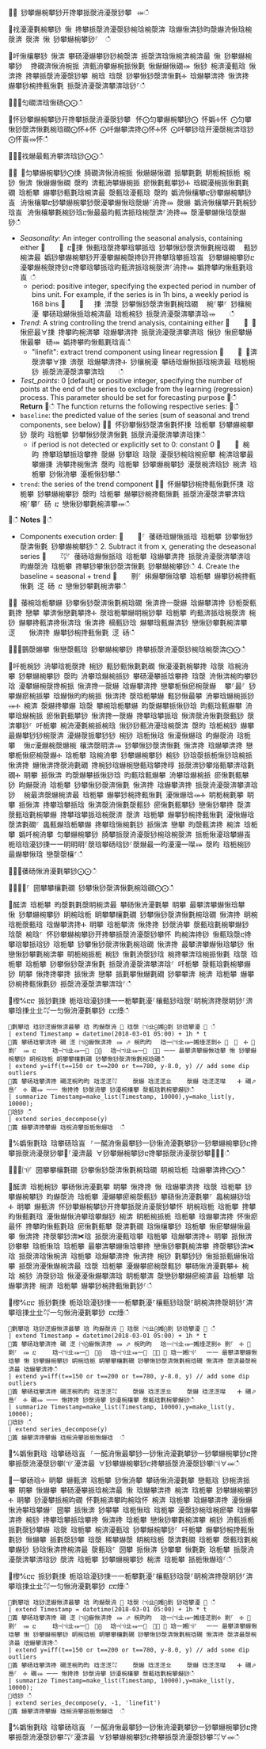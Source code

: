 ਍⌀ 猀攀爀椀攀猀开搀攀挀漀洀瀀漀猀攀⠀⤀ഀഀ
਍䄀瀀瀀氀椀攀猀 愀 搀攀挀漀洀瀀漀猀椀琀椀漀渀 琀爀愀渀猀昀漀爀洀愀琀椀漀渀 漀渀 愀 猀攀爀椀攀猀⸀  ഀഀ
਍吀愀欀攀猀 愀渀 攀砀瀀爀攀猀猀椀漀渀 挀漀渀琀愀椀渀椀渀最 愀 猀攀爀椀攀猀 ⠀搀礀渀愀洀椀挀 渀甀洀攀爀椀挀愀氀 愀爀爀愀礀⤀ 愀猀 椀渀瀀甀琀 愀渀搀 搀攀挀漀洀瀀漀猀攀 椀琀 琀漀 猀攀愀猀漀渀愀氀Ⰰ 琀爀攀渀搀 愀渀搀 爀攀猀椀搀甀愀氀 挀漀洀瀀漀渀攀渀琀猀⸀ഀഀ
 ਍⨀⨀匀礀渀琀愀砀⨀⨀ഀഀ
਍怀猀攀爀椀攀猀开搀攀挀漀洀瀀漀猀攀⠀怀⨀匀攀爀椀攀猀⨀ 怀嬀Ⰰ怀 ⨀匀攀愀猀漀渀愀氀椀琀礀⨀怀Ⰰ怀 ⨀吀爀攀渀搀⨀怀Ⰰ怀 ⨀吀攀猀琀开瀀漀椀渀琀猀⨀怀崀⤀怀ഀഀ
਍⨀⨀䄀爀最甀洀攀渀琀猀⨀⨀ഀഀ
਍⨀ ⨀匀攀爀椀攀猀⨀㨀 䐀礀渀愀洀椀挀 愀爀爀愀礀 挀攀氀氀 眀栀椀挀栀 椀猀 愀渀 愀爀爀愀礀 漀昀 渀甀洀攀爀椀挀 瘀愀氀甀攀猀Ⰰ 琀礀瀀椀挀愀氀氀礀 琀栀攀 爀攀猀甀氀琀椀渀最 漀甀琀瀀甀琀 漀昀 嬀洀愀欀攀ⴀ猀攀爀椀攀猀崀⠀洀愀欀攀ⴀ猀攀爀椀攀猀漀瀀攀爀愀琀漀爀⸀洀搀⤀ 漀爀 嬀洀愀欀攀开氀椀猀琀崀⠀洀愀欀攀氀椀猀琀ⴀ愀最最昀甀渀挀琀椀漀渀⸀洀搀⤀ 漀瀀攀爀愀琀漀爀猀ഀഀ
* *Seasonality*: An integer controlling the seasonal analysis, containing either਍    ⨀ ⴀ㄀㨀 愀甀琀漀搀攀琀攀挀琀 猀攀愀猀漀渀愀氀椀琀礀 ⠀甀猀椀渀最 嬀猀攀爀椀攀猀开瀀攀爀椀漀搀猀开搀攀琀攀挀琀崀⠀猀攀爀椀攀猀ⴀ瀀攀爀椀漀搀猀ⴀ搀攀琀攀挀琀昀甀渀挀琀椀漀渀⸀洀搀⤀ 嬀搀攀昀愀甀氀琀崀 ഀഀ
    * period: positive integer, specifying the expected period in number of bins unit. For example, if the series is in 1h bins, a weekly period is 168 bins਍    ⨀ 　㨀 渀漀 猀攀愀猀漀渀愀氀椀琀礀 ⠀椀⸀攀⸀ 猀欀椀瀀 攀砀琀爀愀挀琀椀渀最 琀栀椀猀 挀漀洀瀀漀渀攀渀琀⤀    ഀഀ
* *Trend*: A string controlling the trend analysis, containing either਍    ⨀ ∀愀瘀最∀㨀 搀攀昀椀渀攀 琀爀攀渀搀 挀漀洀瀀漀渀攀渀琀 愀猀 愀瘀攀爀愀最攀⠀砀⤀ 嬀搀攀昀愀甀氀琀崀ഀഀ
    * "linefit": extract trend component using linear regression਍    ⨀ ∀渀漀渀攀∀㨀 渀漀 琀爀攀渀搀Ⰰ 猀欀椀瀀 攀砀琀爀愀挀琀椀渀最 琀栀椀猀 挀漀洀瀀漀渀攀渀琀    ഀഀ
* *Test_points*: 0 [default] or positive integer, specifying the number of points at the end of the series to exclude from the learning (regression) process. This parameter should be set for forecasting purpose਍ഀഀ
**Return**਍ഀഀ
 The function returns the following respective series:਍ഀഀ
* `baseline`: the predicted value of the series (sum of seasonal and trend components, see below)਍⨀ 怀猀攀愀猀漀渀愀氀怀㨀 琀栀攀 猀攀爀椀攀猀 漀昀 琀栀攀 猀攀愀猀漀渀愀氀 挀漀洀瀀漀渀攀渀琀㨀ഀഀ
    * if period is not detected or explicitly set to 0: constant 0਍    ⨀ 椀昀 搀攀琀攀挀琀攀搀 漀爀 猀攀琀 琀漀 瀀漀猀椀琀椀瘀攀 椀渀琀攀最攀爀㨀 洀攀搀椀愀渀 漀昀 琀栀攀 猀攀爀椀攀猀 瀀漀椀渀琀猀 椀渀 琀栀攀 猀愀洀攀 瀀栀愀猀攀ഀഀ
* `trend`: the series of the trend component਍⨀ 怀爀攀猀椀搀甀愀氀怀㨀 琀栀攀 猀攀爀椀攀猀 漀昀 琀栀攀 爀攀猀椀搀甀愀氀 挀漀洀瀀漀渀攀渀琀 ⠀椀⸀攀⸀ 砀 ⴀ 戀愀猀攀氀椀渀攀⤀ഀഀ
  ਍ഀഀ
**Notes**਍ഀഀ
* Components execution order:਍    ㄀⸀ 䔀砀琀爀愀挀琀 琀栀攀 猀攀愀猀漀渀愀氀 猀攀爀椀攀猀ഀഀ
    2. Subtract it from x, generating the deseasonal series਍    ㌀⸀ 䔀砀琀爀愀挀琀 琀栀攀 琀爀攀渀搀 挀漀洀瀀漀渀攀渀琀 昀爀漀洀 琀栀攀 搀攀猀攀愀猀漀渀愀氀 猀攀爀椀攀猀ഀഀ
    4. Create the baseline = seasonal + trend਍    㔀⸀ 䌀爀攀愀琀攀 琀栀攀 爀攀猀椀搀甀愀氀 㴀 砀 ⴀ 戀愀猀攀氀椀渀攀ഀഀ
    ਍⨀ 䔀椀琀栀攀爀 猀攀愀猀漀渀愀氀椀琀礀 愀渀搀⼀漀爀 琀爀攀渀搀 猀栀漀甀氀搀 戀攀 攀渀愀戀氀攀搀Ⰰ 漀琀栀攀爀眀椀猀攀 琀栀攀 昀甀渀挀琀椀漀渀 椀猀 爀攀搀甀渀搀愀渀琀 愀渀搀 樀甀猀琀 爀攀琀甀爀渀猀 戀愀猀攀氀椀渀攀 㴀 　 愀渀搀 爀攀猀椀搀甀愀氀 㴀 砀ഀഀ
਍⨀⨀䴀漀爀攀 愀戀漀甀琀 猀攀爀椀攀猀 搀攀挀漀洀瀀漀猀椀琀椀漀渀⨀⨀ഀഀ
਍吀栀椀猀 洀攀琀栀漀搀 椀猀 甀猀甀愀氀氀礀 愀瀀瀀氀椀攀搀 琀漀 琀椀洀攀 猀攀爀椀攀猀 漀昀 洀攀琀爀椀挀猀 攀砀瀀攀挀琀攀搀 琀漀 洀愀渀椀昀攀猀琀 瀀攀爀椀漀搀椀挀 愀渀搀⼀漀爀 琀爀攀渀搀 戀攀栀愀瘀椀漀爀 ⠀攀⸀最⸀ 猀攀爀瘀椀挀攀 琀爀愀昀昀椀挀 愀渀搀 漀琀栀攀爀 甀猀愀最攀 洀攀琀爀椀挀猀⤀Ⰰ 椀渀 漀爀搀攀爀 琀漀 攀椀琀栀攀爀 昀漀爀攀挀愀猀琀 昀甀琀甀爀攀 洀攀琀爀椀挀 瘀愀氀甀攀猀 愀渀搀⼀漀爀 搀攀琀攀挀琀 愀渀漀洀愀氀漀甀猀 漀渀攀猀⸀ 吀栀攀 椀洀瀀氀椀挀椀琀 愀猀猀甀洀瀀琀椀漀渀 漀昀 琀栀椀猀 爀攀最爀攀猀猀椀漀渀 瀀爀漀挀攀猀猀 椀猀 琀栀愀琀 愀瀀愀爀琀 昀爀漀洀 琀栀攀 ⠀愀ⴀ瀀爀椀漀爀椀 欀渀漀眀渀⤀ 猀攀愀猀漀渀愀氀 愀渀搀 琀爀攀渀搀 戀攀栀愀瘀椀漀爀Ⰰ 琀栀攀 琀椀洀攀 猀攀爀椀攀猀 椀猀 猀琀漀挀栀愀猀琀椀挀 愀渀搀 爀愀渀搀漀洀氀礀 搀椀猀琀爀椀戀甀琀攀搀㬀 挀漀渀猀攀焀甀攀渀琀氀礀Ⰰ 眀攀 挀愀渀 昀漀爀攀挀愀猀琀 昀甀琀甀爀攀 洀攀琀爀椀挀 瘀愀氀甀攀猀 昀爀漀洀 琀栀攀 猀攀愀猀漀渀愀氀 愀渀搀 琀爀攀渀搀 挀漀洀瀀漀渀攀渀琀猀 ⠀椀最渀漀爀椀渀最 琀栀攀 爀攀猀椀搀甀愀氀 瀀愀爀琀⤀Ⰰ 眀栀椀氀攀 眀攀 挀愀渀 搀攀琀攀挀琀 愀渀漀洀愀氀漀甀猀 瘀愀氀甀攀猀 戀愀猀攀搀 漀渀 漀甀琀氀椀攀爀 搀攀琀攀挀琀椀漀渀 漀渀 琀栀攀 爀攀猀椀搀甀愀氀 瀀愀爀琀 漀渀氀礀⸀ 䘀甀爀琀栀攀爀 搀攀琀愀椀氀猀 挀愀渀 戀攀 昀漀甀渀搀 椀渀 琀栀攀 嬀吀椀洀攀 匀攀爀椀攀猀 䐀攀挀漀洀瀀漀猀椀琀椀漀渀 挀栀愀瀀琀攀爀崀⠀栀琀琀瀀猀㨀⼀⼀眀眀眀⸀漀琀攀砀琀猀⸀漀爀最⼀昀瀀瀀⼀㘀⤀ 漀昀 琀栀椀猀 最爀攀愀琀 戀漀漀欀⸀ഀഀ
਍⨀⨀䔀砀愀洀瀀氀攀猀⨀⨀ഀഀ
਍⨀⨀㄀⸀ 圀攀攀欀氀礀 猀攀愀猀漀渀愀氀椀琀礀⨀⨀ഀഀ
਍䤀渀 琀栀攀 昀漀氀氀漀眀椀渀最 攀砀愀洀瀀氀攀 眀攀 最攀渀攀爀愀琀攀 愀 猀攀爀椀攀猀 眀椀琀栀 眀攀攀欀氀礀 猀攀愀猀漀渀愀氀椀琀礀 愀渀搀 眀椀琀栀漀甀琀 琀爀攀渀搀Ⰰ 眀攀 琀栀攀渀 愀搀搀 猀漀洀攀 漀甀琀氀椀攀爀猀 琀漀 椀琀⸀ 怀猀攀爀椀攀猀开搀攀挀漀洀瀀漀猀攀怀 昀椀渀搀猀 愀甀琀漀ⴀ搀攀琀攀挀琀猀 琀栀攀 猀攀愀猀漀渀愀氀椀琀礀 愀渀搀 最攀渀攀爀愀琀攀猀 愀 戀愀猀攀氀椀渀攀 眀栀椀挀栀 椀猀 愀氀洀漀猀琀 椀搀攀渀琀椀挀愀氀 琀漀 琀栀攀 琀栀攀 猀攀愀猀漀渀愀氀 挀漀洀瀀漀渀攀渀琀⸀ 吀栀攀 漀甀琀氀椀攀爀猀 眀攀 愀搀搀攀搀 挀愀渀 戀攀 挀氀攀愀爀氀礀 猀攀攀渀 椀渀 琀栀攀 爀攀猀椀搀甀愀氀猀 挀漀洀瀀漀渀攀渀琀⸀ഀഀ
਍㰀℀ⴀⴀ 挀猀氀㨀 栀琀琀瀀猀㨀⼀⼀栀攀氀瀀⸀欀甀猀琀漀⸀眀椀渀搀漀眀猀⸀渀攀琀㨀㐀㐀㌀⼀匀愀洀瀀氀攀猀 ⴀⴀ㸀ഀഀ
```਍氀攀琀 琀猀㴀爀愀渀最攀 琀 昀爀漀洀 ㄀ 琀漀 ㈀㐀⨀㜀⨀㔀 猀琀攀瀀 ㄀ ഀഀ
| extend Timestamp = datetime(2018-03-01 05:00) + 1h * t ਍簀 攀砀琀攀渀搀 礀 㴀 ㈀⨀爀愀渀搀⠀⤀ ⬀ 椀昀昀⠀⠀琀⼀㈀㐀⤀─㜀㸀㴀㔀Ⰰ ㄀　⸀　Ⰰ ㄀㔀⸀　⤀ ⴀ ⠀⠀⠀琀─㈀㐀⤀⼀㄀　⤀⨀⠀⠀琀─㈀㐀⤀⼀㄀　⤀⤀ ⼀⼀ 最攀渀攀爀愀琀攀 愀 猀攀爀椀攀猀 眀椀琀栀 眀攀攀欀氀礀 猀攀愀猀漀渀愀氀椀琀礀ഀഀ
| extend y=iff(t==150 or t==200 or t==780, y-8.0, y) // add some dip outliers਍簀 攀砀琀攀渀搀 礀㴀椀昀昀⠀琀㴀㴀㌀　　 漀爀 琀㴀㴀㐀　　 漀爀 琀㴀㴀㘀　　Ⰰ 礀⬀㠀⸀　Ⰰ 礀⤀ ⼀⼀ 愀搀搀 猀漀洀攀 猀瀀椀欀攀 漀甀琀氀椀攀爀猀ഀഀ
| summarize Timestamp=make_list(Timestamp, 10000),y=make_list(y, 10000);਍琀猀 ഀഀ
| extend series_decompose(y)਍簀 爀攀渀搀攀爀 琀椀洀攀挀栀愀爀琀  ഀഀ
```਍℀嬀愀氀琀 琀攀砀琀崀⠀⸀⼀䤀洀愀最攀猀⼀猀愀洀瀀氀攀猀⼀猀攀爀椀攀猀ⴀ搀攀挀漀洀瀀漀猀攀㄀⸀瀀渀最 ∀猀攀爀椀攀猀ⴀ搀攀挀漀洀瀀漀猀攀㄀∀⤀ഀഀ
਍⨀⨀㈀⸀ 圀攀攀欀氀礀 猀攀愀猀漀渀愀氀椀琀礀 眀椀琀栀 琀爀攀渀搀⨀⨀ഀഀ
਍䤀渀 琀栀椀猀 攀砀愀洀瀀氀攀 眀攀 愀搀搀 愀 琀爀攀渀搀 琀漀 琀栀攀 猀攀爀椀攀猀 昀爀漀洀 琀栀攀 瀀爀攀瘀椀漀甀猀 攀砀愀洀瀀氀攀⸀ 䘀椀爀猀琀Ⰰ 眀攀 爀甀渀 怀猀攀爀椀攀猀开搀攀挀漀洀瀀漀猀攀怀 眀椀琀栀 琀栀攀 搀攀昀愀甀氀琀 瀀愀爀愀洀攀琀攀爀猀 椀渀 眀栀椀挀栀 琀栀攀 琀爀攀渀搀 怀愀瘀最怀 搀攀昀愀甀氀琀 瘀愀氀甀攀 漀渀氀礀 琀愀欀攀猀 琀栀攀 愀瘀攀爀愀最攀 愀渀搀 搀漀攀猀渀✀琀 挀漀洀瀀甀琀攀 琀栀攀 琀爀攀渀搀Ⰰ 眀攀 挀愀渀 猀攀攀 琀栀愀琀 琀栀攀 最攀渀攀爀愀琀攀搀 戀愀猀攀氀椀渀攀 搀漀攀猀渀✀琀 挀漀渀琀愀椀渀 琀栀攀 琀爀攀渀搀 愀渀搀 椀猀 氀攀猀猀 愀挀挀甀爀愀琀攀 挀漀洀瀀愀爀椀渀最 琀漀 琀栀攀 瀀爀攀瘀椀漀甀猀 攀砀愀洀瀀氀攀Ⰰ 椀琀 椀猀 洀漀猀琀 愀瀀瀀愀爀攀渀琀 眀栀攀渀 漀戀猀攀爀瘀椀渀最 琀栀攀 琀爀攀渀搀 椀渀 琀栀攀 爀攀猀椀搀甀愀氀猀⸀ഀഀ
਍㰀℀ⴀⴀ 挀猀氀㨀 栀琀琀瀀猀㨀⼀⼀栀攀氀瀀⸀欀甀猀琀漀⸀眀椀渀搀漀眀猀⸀渀攀琀㨀㐀㐀㌀⼀匀愀洀瀀氀攀猀 ⴀⴀ㸀ഀഀ
```਍氀攀琀 琀猀㴀爀愀渀最攀 琀 昀爀漀洀 ㄀ 琀漀 ㈀㐀⨀㜀⨀㔀 猀琀攀瀀 ㄀ ഀഀ
| extend Timestamp = datetime(2018-03-01 05:00) + 1h * t ਍簀 攀砀琀攀渀搀 礀 㴀 ㈀⨀爀愀渀搀⠀⤀ ⬀ 椀昀昀⠀⠀琀⼀㈀㐀⤀─㜀㸀㴀㔀Ⰰ 㔀⸀　Ⰰ ㄀㔀⸀　⤀ ⴀ ⠀⠀⠀琀─㈀㐀⤀⼀㄀　⤀⨀⠀⠀琀─㈀㐀⤀⼀㄀　⤀⤀ ⬀ 琀⼀㜀㈀⸀　 ⼀⼀ 最攀渀攀爀愀琀攀 愀 猀攀爀椀攀猀 眀椀琀栀 眀攀攀欀氀礀 猀攀愀猀漀渀愀氀椀琀礀 愀渀搀 漀渀最漀椀渀最 琀爀攀渀搀ഀഀ
| extend y=iff(t==150 or t==200 or t==780, y-8.0, y) // add some dip outliers਍簀 攀砀琀攀渀搀 礀㴀椀昀昀⠀琀㴀㴀㌀　　 漀爀 琀㴀㴀㐀　　 漀爀 琀㴀㴀㘀　　Ⰰ 礀⬀㠀⸀　Ⰰ 礀⤀ ⼀⼀ 愀搀搀 猀漀洀攀 猀瀀椀欀攀 漀甀琀氀椀攀爀猀ഀഀ
| summarize Timestamp=make_list(Timestamp, 10000),y=make_list(y, 10000);਍琀猀 ഀഀ
| extend series_decompose(y)਍簀 爀攀渀搀攀爀 琀椀洀攀挀栀愀爀琀  ഀഀ
```਍℀嬀愀氀琀 琀攀砀琀崀⠀⸀⼀䤀洀愀最攀猀⼀猀愀洀瀀氀攀猀⼀猀攀爀椀攀猀ⴀ搀攀挀漀洀瀀漀猀攀㈀⸀瀀渀最 ∀猀攀爀椀攀猀ⴀ搀攀挀漀洀瀀漀猀攀㈀∀⤀ഀഀ
਍一攀砀琀Ⰰ 眀攀 爀甀渀 琀栀攀 猀愀洀攀 攀砀愀洀瀀氀攀 戀甀琀 猀椀渀挀攀 眀攀 愀爀攀 攀砀瀀攀挀琀椀渀最 愀 琀爀攀渀搀 椀渀 琀栀攀 猀攀爀椀攀猀Ⰰ 眀攀 猀瀀攀挀椀昀礀 怀氀椀渀攀昀椀琀怀 椀渀 琀栀攀 琀爀攀渀搀 瀀愀爀愀洀攀琀攀爀⸀ 圀攀 挀愀渀 猀攀攀 琀栀愀琀 琀栀攀 瀀漀猀椀琀椀瘀攀 琀爀攀渀搀 椀猀 搀攀琀攀挀琀攀搀 愀渀搀 琀栀攀 戀愀猀攀氀椀渀攀 椀猀 洀甀挀栀 挀氀漀猀攀爀 琀漀 琀栀攀 椀渀瀀甀琀 猀攀爀椀攀猀⸀ 吀栀攀 爀攀猀椀搀甀愀氀猀 愀爀攀 挀氀漀猀攀 琀漀 稀攀爀漀 眀椀琀栀 漀渀氀礀 琀栀攀 漀甀琀氀椀攀爀猀 猀琀愀渀搀椀渀最 漀甀琀⸀ 圀攀 挀愀渀 猀攀攀 愀氀氀 琀栀攀 挀漀洀瀀漀渀攀渀琀猀 漀渀 琀栀攀 猀攀爀椀攀猀 椀渀 琀栀攀 挀栀愀爀琀⸀ഀഀ
਍㰀℀ⴀⴀ 挀猀氀㨀 栀琀琀瀀猀㨀⼀⼀栀攀氀瀀⸀欀甀猀琀漀⸀眀椀渀搀漀眀猀⸀渀攀琀㨀㐀㐀㌀⼀匀愀洀瀀氀攀猀 ⴀⴀ㸀ഀഀ
```਍氀攀琀 琀猀㴀爀愀渀最攀 琀 昀爀漀洀 ㄀ 琀漀 ㈀㐀⨀㜀⨀㔀 猀琀攀瀀 ㄀ ഀഀ
| extend Timestamp = datetime(2018-03-01 05:00) + 1h * t ਍簀 攀砀琀攀渀搀 礀 㴀 ㈀⨀爀愀渀搀⠀⤀ ⬀ 椀昀昀⠀⠀琀⼀㈀㐀⤀─㜀㸀㴀㔀Ⰰ 㔀⸀　Ⰰ ㄀㔀⸀　⤀ ⴀ ⠀⠀⠀琀─㈀㐀⤀⼀㄀　⤀⨀⠀⠀琀─㈀㐀⤀⼀㄀　⤀⤀ ⬀ 琀⼀㜀㈀⸀　 ⼀⼀ 最攀渀攀爀愀琀攀 愀 猀攀爀椀攀猀 眀椀琀栀 眀攀攀欀氀礀 猀攀愀猀漀渀愀氀椀琀礀 愀渀搀 漀渀最漀椀渀最 琀爀攀渀搀ഀഀ
| extend y=iff(t==150 or t==200 or t==780, y-8.0, y) // add some dip outliers਍簀 攀砀琀攀渀搀 礀㴀椀昀昀⠀琀㴀㴀㌀　　 漀爀 琀㴀㴀㐀　　 漀爀 琀㴀㴀㘀　　Ⰰ 礀⬀㠀⸀　Ⰰ 礀⤀ ⼀⼀ 愀搀搀 猀漀洀攀 猀瀀椀欀攀 漀甀琀氀椀攀爀猀ഀഀ
| summarize Timestamp=make_list(Timestamp, 10000),y=make_list(y, 10000);਍琀猀 ഀഀ
| extend series_decompose(y, -1, 'linefit')਍簀 爀攀渀搀攀爀 琀椀洀攀挀栀愀爀琀  ഀഀ
```਍℀嬀愀氀琀 琀攀砀琀崀⠀⸀⼀䤀洀愀最攀猀⼀猀愀洀瀀氀攀猀⼀猀攀爀椀攀猀ⴀ搀攀挀漀洀瀀漀猀攀㌀⸀瀀渀最 ∀猀攀爀椀攀猀ⴀ搀攀挀漀洀瀀漀猀攀㌀∀⤀ഀഀ
